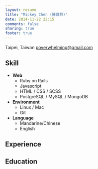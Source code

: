 ```yaml
---
layout: resume
title: "Mickey Chen (陳育群)"
date: 2014-11-22 22:15
comments: false
sharing: true
footer: true
---
```


Taipei, Taiwan
poverwhelming@gmail.com

## Skill
* **Web**
    * Ruby on Rails
    * Javascript
    * HTML / CSS / SCSS
    * PostgreSQL / MySQL / MongoDB
* **Environment**
    * Linux / Mac
    * Git
* **Language**
    * Mandarine/Chinese
    * English

## Experience

## Education
